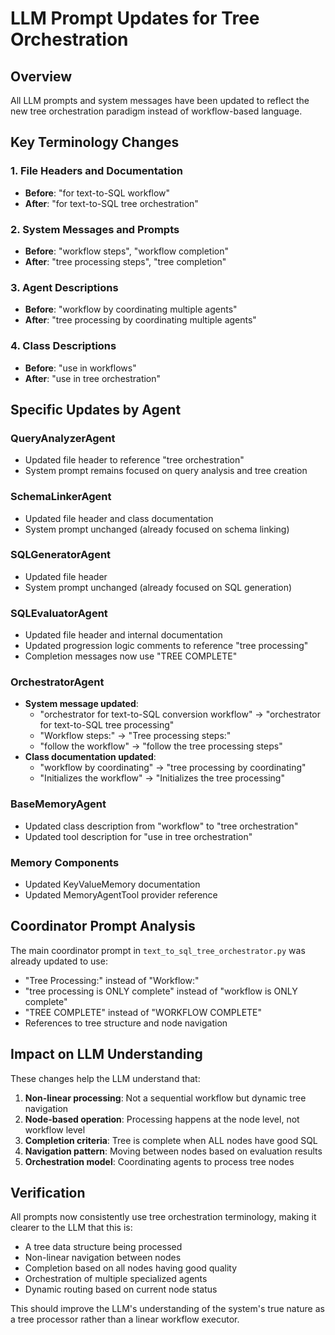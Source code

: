 # LLM Prompt Updates for Tree Orchestration

## Overview
All LLM prompts and system messages have been updated to reflect the new tree orchestration paradigm instead of workflow-based language.

## Key Terminology Changes

### 1. File Headers and Documentation
- **Before**: "for text-to-SQL workflow"
- **After**: "for text-to-SQL tree orchestration"

### 2. System Messages and Prompts
- **Before**: "workflow steps", "workflow completion"
- **After**: "tree processing steps", "tree completion"

### 3. Agent Descriptions
- **Before**: "workflow by coordinating multiple agents"
- **After**: "tree processing by coordinating multiple agents"

### 4. Class Descriptions
- **Before**: "use in workflows"
- **After**: "use in tree orchestration"

## Specific Updates by Agent

### QueryAnalyzerAgent
- Updated file header to reference "tree orchestration"
- System prompt remains focused on query analysis and tree creation

### SchemaLinkerAgent
- Updated file header and class documentation
- System prompt unchanged (already focused on schema linking)

### SQLGeneratorAgent
- Updated file header
- System prompt unchanged (already focused on SQL generation)

### SQLEvaluatorAgent
- Updated file header and internal documentation
- Updated progression logic comments to reference "tree processing"
- Completion messages now use "TREE COMPLETE"

### OrchestratorAgent
- **System message updated**:
  - "orchestrator for text-to-SQL conversion workflow" → "orchestrator for text-to-SQL tree processing"
  - "Workflow steps:" → "Tree processing steps:"
  - "follow the workflow" → "follow the tree processing steps"
- **Class documentation updated**:
  - "workflow by coordinating" → "tree processing by coordinating"
  - "Initializes the workflow" → "Initializes the tree processing"

### BaseMemoryAgent
- Updated class description from "workflow" to "tree orchestration"
- Updated tool description for "use in tree orchestration"

### Memory Components
- Updated KeyValueMemory documentation
- Updated MemoryAgentTool provider reference

## Coordinator Prompt Analysis
The main coordinator prompt in `text_to_sql_tree_orchestrator.py` was already updated to use:
- "Tree Processing:" instead of "Workflow:"
- "tree processing is ONLY complete" instead of "workflow is ONLY complete"
- "TREE COMPLETE" instead of "WORKFLOW COMPLETE"
- References to tree structure and node navigation

## Impact on LLM Understanding
These changes help the LLM understand that:
1. **Non-linear processing**: Not a sequential workflow but dynamic tree navigation
2. **Node-based operation**: Processing happens at the node level, not workflow level
3. **Completion criteria**: Tree is complete when ALL nodes have good SQL
4. **Navigation pattern**: Moving between nodes based on evaluation results
5. **Orchestration model**: Coordinating agents to process tree nodes

## Verification
All prompts now consistently use tree orchestration terminology, making it clearer to the LLM that this is:
- A tree data structure being processed
- Non-linear navigation between nodes
- Completion based on all nodes having good quality
- Orchestration of multiple specialized agents
- Dynamic routing based on current node status

This should improve the LLM's understanding of the system's true nature as a tree processor rather than a linear workflow executor.
